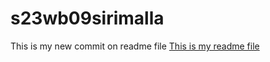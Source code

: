 # s23wb09sirimalla
This is my new commit on readme file
[This is my readme file](https://s23db09sirimalla.onrender.com) 


